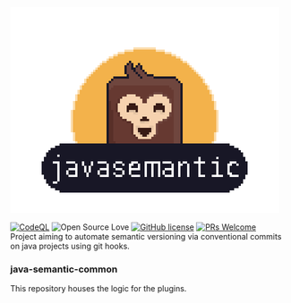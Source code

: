 ![logo](https://github.com/javasemantic/javasemantic-maven-plugin/blob/main/.docs/logo.png?raw=true)

[![CodeQL](https://github.com/javasemantic/javasemantic-common/actions/workflows/codeql-analysis.yml/badge.svg)](https://github.com/javasemantic/javasemantic-common/actions/workflows/codeql-analysis.yml) ![Open Source Love](https://badges.frapsoft.com/os/v2/open-source.svg?v=103) [![GitHub license](https://img.shields.io/badge/licence-GPL--3.0-blue)](LICENSE) [![PRs Welcome](https://img.shields.io/badge/PRs-welcome-green.svg)](.github/CONTRIBUTING.md) 
<br>
Project aiming to automate semantic versioning via conventional commits on java projects using git hooks.

### java-semantic-common

This repository houses the logic for the plugins.
